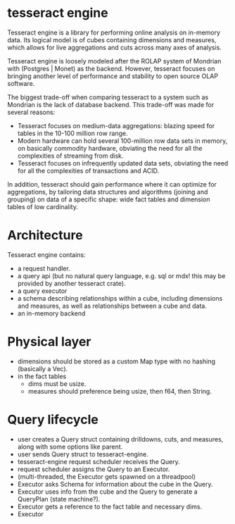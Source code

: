 # tesseract engine

Tesseract engine is a library for performing online analysis on in-memory data. Its logical model is of cubes containing dimensions and measures, which allows for live aggregations and cuts across many axes of analysis.

Tesseract engine is loosely modeled after the ROLAP system of Mondrian with (Postgres | Monet) as the backend. However, tesseract focuses on bringing another level of performance and stability to open source OLAP software.

The biggest trade-off when comparing tesseract to a system such as Mondrian is the lack of database backend. This trade-off was made for several reasons:
- Tesseract focuses on medium-data aggregations: blazing speed for tables in the 10-100 million row range.
- Modern hardware can hold several 100-million row data sets in memory, on basically commodity hardware, obviating the need for all the complexities of streaming from disk.
- Tesseract focuses on infrequently updated data sets, obviating the need for all the complexities of transactions and ACID.

In addition, tesseract should gain performance where it can optimize for aggregations, by tailoring data structures and algorithms (joining and grouping) on data of a specific shape: wide fact tables and dimension tables of low cardinality.

# Architecture

Tesseract engine contains:
- a request handler.
- a query api (but no natural query language, e.g. sql or mdx! this may be provided by another tesseract crate).
- a query executor
- a schema describing relationships within a cube, including dimensions and measures, as well as relationships between a cube and data.
- an in-memory backend

# Physical layer
- dimensions should be stored as a custom Map type with no hashing (basically a Vec).
- in the fact tables
  - dims must be usize.
  - measures should preference being usize, then f64, then String.

# Query lifecycle
- user creates a Query struct containing drilldowns, cuts, and measures, along with some options like parent.
- user sends Query struct to tesseract-engine.
- tesseract-engine request scheduler receives the Query.
- request scheduler assigns the Query to an Executor.
- (multi-threaded, the Executor gets spawned on a threadpool)
- Executor asks Schema for information about the cube in the Query.
- Executor uses info from the cube and the Query to generate a QueryPlan (state machine?).
- Executor gets a reference to the fact table and necessary dims.
- Executor 
